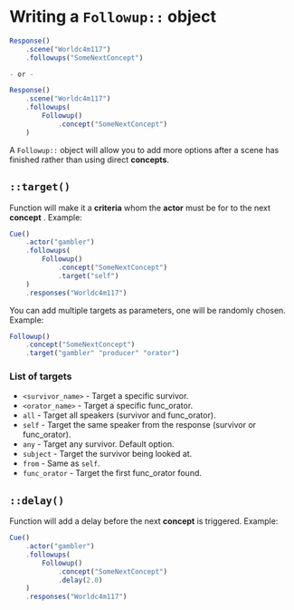 # Writing a `Followup::` object

```javascript
Response()
    .scene("Worldc4m117")
    .followups("SomeNextConcept")

- or -

Response()
    .scene("Worldc4m117")
    .followups(
        Followup()
            .concept("SomeNextConcept")
    )
```

A `Followup::` object will allow you to add more options after a scene has finished rather than using direct **concepts**.

## **`::target()`**

Function will make it a **criteria** whom the **actor** must be for to the next **concept** . Example:

```javascript
Cue()
    .actor("gambler")
    .followups(
        Followup()
            .concept("SomeNextConcept")
            .target("self")
    )
    .responses("Worldc4m117")
```

You can add multiple targets as parameters, one will be randomly chosen. Example:

```javascript
Followup()
    .concept("SomeNextConcept")
    .target("gambler" "producer" "orator")
```

### **List of targets**

* `<survivor_name>` - Target a specific survivor.
* `<orator_name>` - Target a specific func_orator.
* `all` - Target all speakers (survivor and func_orator).
* `self` - Target the same speaker from the response (survivor or func_orator).
* `any` - Target any survivor. Default option.
* `subject` - Target the survivor being looked at.
* `from` - Same as `self`.
* `func_orator` - Target the first func_orator found.

## **`::delay()`**

Function will add a delay before the next **concept** is triggered. Example:

```javascript
Cue()
    .actor("gambler")
    .followups(
        Followup()
            .concept("SomeNextConcept")
            .delay(2.0)
    )
    .responses("Worldc4m117")
```
